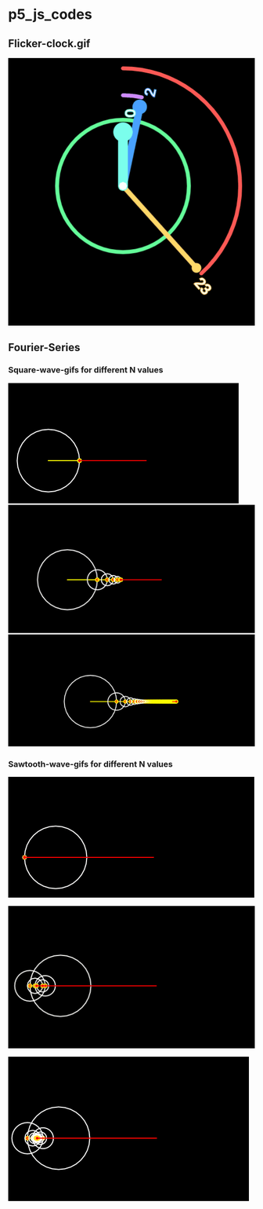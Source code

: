 <h1>p5_js_codes</h1> 

<h2>Flicker-clock.gif</h2>

![flicker-clock](https://github.com/TamilRavi214/p5_js_codes/blob/master/animated_gifs/flicker_clock_crop.gif)

<h2>Fourier-Series</h2>
<h3>Square-wave-gifs for different N values</h3>

![fourier-square-wave-n-1](https://github.com/TamilRavi214/p5_js_codes/blob/master/animated_gifs/fourier_sine_wave_n1_crop.gif)
![fourier-square-wave-n-5](https://github.com/TamilRavi214/p5_js_codes/blob/master/animated_gifs/fourier_sine_wave_n5_crop.gif)
![fourier-square-wave-n-100](https://github.com/TamilRavi214/p5_js_codes/blob/master/animated_gifs/fourier_sine_wave_n100_crop.gif)

<h3>Sawtooth-wave-gifs for different N values</h3>

![fourier-sawtooth-wave-n-1](https://github.com/TamilRavi214/p5_js_codes/blob/master/animated_gifs/fourier_sawtooth_n1_crop.gif)

![fourier-sawtooth-wave-n-5](https://github.com/TamilRavi214/p5_js_codes/blob/master/animated_gifs/fourier_saw-tooth_n5_crop.gif)

![fourier-sawtooth-wave-n-100](https://github.com/TamilRavi214/p5_js_codes/blob/master/animated_gifs/fourier_saw_tooth_n100_crop.gif)

